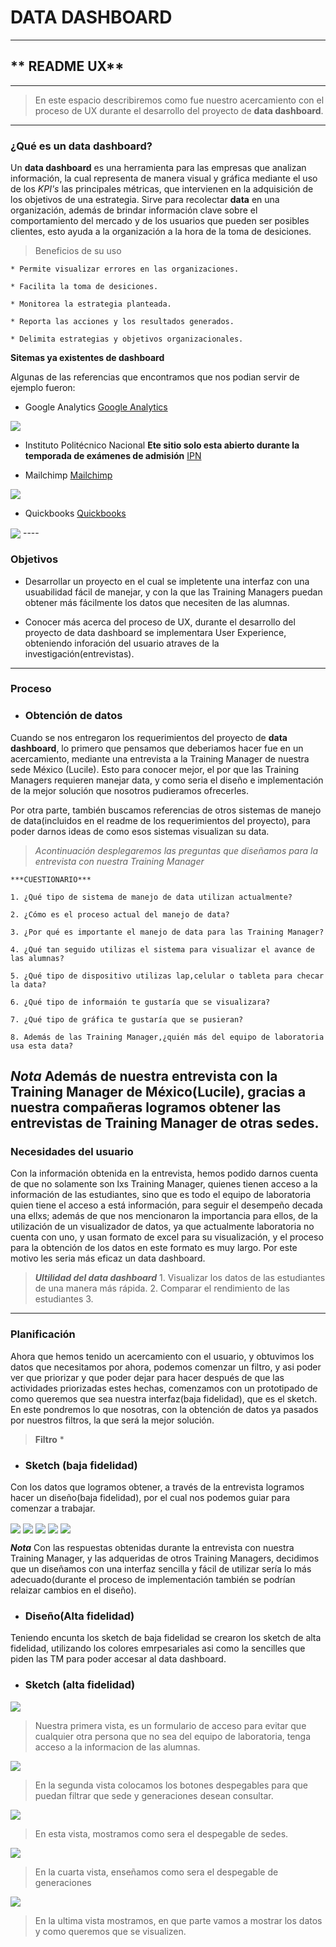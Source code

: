 # DATA DASHBOARD
----

## ** README UX**
----

> En este espacio describiremos como fue nuestro acercamiento con el proceso de UX durante
el desarrollo del proyecto de **data dashboard**.
----

### ¿Qué es un **data dashboard**?

Un **data dashboard** es una herramienta para las empresas que analizan información, la cual representa de manera visual y gráfica mediante el uso de los *KPI's* las principales métricas, que intervienen en la adquisición de los objetivos de una estrategia. Sirve para recolectar **data** en una organización, además de brindar información clave sobre el comportamiento del mercado y de los usuarios que pueden ser posibles clientes, esto ayuda a la organización a la hora de la toma de desiciones.

> Beneficios de su uso 

    * Permite visualizar errores en las organizaciones.

    * Facilita la toma de desiciones.

    * Monitorea la estrategia planteada. 

    * Reporta las acciones y los resultados generados.

    * Delimita estrategias y objetivos organizacionales.


**Sitemas ya existentes de dashboard**

Algunas de las referencias que encontramos que nos podian servir de ejemplo fueron: 

* Google Analytics
[Google Analytics](https://www.google.com/intl/es_ALL/analytics/features/index.html)
<img align="center" src="./imagenes/google.png" />

* Instituto Politécnico Nacional
**Ete sitio solo esta abierto durante la temporada de exámenes de admisión**
[IPN](http://www.ipn.mx/ofertaeducativa/Paginas/Estadisticas.aspx)


* Mailchimp
[Mailchimp](https://blog.mailchimp.com/new-list-dashboard/)
<img align="center" src="./imagenes/mail.jpg" />

* Quickbooks
[Quickbooks](https://quickbooks.intuit.com/reporting/)
<img align="center" src="./imagenes/quick.png" />
----

### Objetivos

* Desarrollar un proyecto en el cual se impletente una interfaz con una usuabilidad fácil de manejar, y con la que las Training Managers puedan obtener más fácilmente los datos que necesiten de las alumnas.

* Conocer más acerca del proceso de UX, durante el desarrollo del proyecto de data dashboard se implementara User Experience, obteniendo inforación del usuario atraves de la investigación(entrevistas).
----

### Proceso

* ### Obtención de datos
Cuando se nos entregaron los requerimientos del proyecto de **data dashboard**, lo primero que pensamos que deberiamos hacer fue en un acercamiento, mediante una entrevista a la Training Manager de nuestra sede México (Lucile). Esto para conocer mejor, el por que las Training Managers requieren manejar data, y como seria el diseño e implementación de la mejor solución que nosotros pudieramos ofrecerles.

Por otra parte, también buscamos referencias de otros sistemas de manejo de data(incluidos en el readme de los requerimientos del proyecto), para poder darnos ideas de como esos sistemas visualizan su data.

> *Acontinuación desplegaremos las preguntas que diseñamos para la entrevista con nuestra Training Manager*

    ***CUESTIONARIO***

    1. ¿Qué tipo de sistema de manejo de data utilizan actualmente?

    2. ¿Cómo es el proceso actual del manejo de data?

    3. ¿Por qué es importante el manejo de data para las Training Manager?

    4. ¿Qué tan seguido utilizas el sistema para visualizar el avance de las alumnas?

    5. ¿Qué tipo de dispositivo utilizas lap,celular o tableta para checar la data?

    6. ¿Qué tipo de informaión te gustaría que se visualizara?

    7. ¿Qué tipo de gráfica te gustaría que se pusieran?

    8. Además de las Training Manager,¿quién más del equipo de laboratoria usa esta data?   


***Nota*** Además de nuestra entrevista con la Training Manager de México(Lucile), gracias a nuestra compañeras logramos obtener las entrevistas de Training Manager de otras sedes.
----

### Necesidades del usuario

Con la información obtenida en la entrevista, hemos podido darnos cuenta de que no solamente son lxs Training Manager, quienes tienen acceso a la información de las estudiantes, sino que es todo el equipo de laboratoria quien tiene el acceso a está información, para seguir el desempeño decada una ellxs; además de que nos mencionaron la importancia para ellos, de la utilización de un visualizador de datos, ya que actualmente laboratoria no cuenta con uno, y usan formato de excel para su visualización, y el proceso para la obtención de los datos en este formato es muy largo. Por este motivo les seria más eficaz un data dashboard. 

 > ***Ultilidad del data dashboard***
    1. Visualizar los datos de las estudiantes de una manera más rápida.
    2. Comparar el rendimiento de las estudiantes
    3. 


----

### Planificación

Ahora que hemos tenido un acercamiento con el usuario, y obtuvimos los datos que necesitamos por ahora, podemos comenzar un filtro, y asi poder ver que priorizar y que poder dejar para hacer después de que las actividades priorizadas estes hechas, comenzamos con un prototipado de como queremos que sea nuestra interfaz(baja fidelidad), que es el sketch. En este pondremos lo que nosotras, con la obtención de datos ya pasados por nuestros filtros, la que será la mejor solución.
> **Filtro**
    *

* ### Sketch (baja fidelidad)

Con los datos que logramos obtener, a través de la entrevista logramos hacer un diseño(baja fidelidad), por el cual nos podemos guiar para comenzar a trabajar.

<img align="center" src="./imagenes/1.jpg" />

<img align="center" src="./imagenes/2.jpg" />

<img align="center" src="./imagenes/3.jpg" />

<img align="center" src="./imagenes/4.jpg" />

<img align="center" src="./imagenes/5.jpg" />

 ***Nota*** Con las respuestas obtenidas durante la entrevista con nuestra Training Manager, y las adqueridas de otros Training Managers, decidimos que un diseñamos con una interfaz sencilla y fácil de utilizar sería lo más adecuado(durante el proceso de implementación también se podrían relaizar cambios en el diseño).  

* ### Diseño(Alta fidelidad)
Teniendo encunta los sketch de baja fidelidad se crearon los sketch de alta fidelidad, utilizando los colores emrpesariales asi como la sencilles que piden las TM para poder accesar al data dashboard.

* ### Sketch (alta fidelidad)
 <img align="center" src="./imagenes/s.jpg" />

 >Nuestra primera vista, es un formulario de acceso para evitar que cualquier otra persona que no sea del equipo de laboratoria, tenga acceso a la informacion de las alumnas.

 <img align="center" src="./imagenes/s1.jpg" />

 >En la segunda vista colocamos los botones despegables para que puedan filtrar que sede y generaciones desean consultar.

 <img align="center" src="./imagenes/s2.jpg" />

>En esta vista, mostramos como sera el despegable de sedes.

 <img align="center" src="./imagenes/s3.jpg" />

>En la cuarta vista, enseñamos como sera el despegable de generaciones

 <img align="center" src="./imagenes/s4.jpg" />

>En la ultima vista mostramos, en que parte vamos a mostrar los datos y como queremos que se visualizen.

